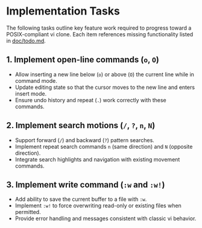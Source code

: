 # Implementation Tasks

The following tasks outline key feature work required to progress toward a POSIX-compliant vi clone. Each item references missing functionality listed in [doc/todo.md](todo.md).

## 1. Implement open-line commands (`o`, `O`)
- Allow inserting a new line below (`o`) or above (`O`) the current line while in command mode.
- Update editing state so that the cursor moves to the new line and enters insert mode.
- Ensure undo history and repeat (`.`) work correctly with these commands.

## 2. Implement search motions (`/`, `?`, `n`, `N`)
- Support forward (`/`) and backward (`?`) pattern searches.
- Implement repeat search commands `n` (same direction) and `N` (opposite direction).
- Integrate search highlights and navigation with existing movement commands.

## 3. Implement write command (`:w` and `:w!`)
- Add ability to save the current buffer to a file with `:w`.
- Implement `:w!` to force overwriting read-only or existing files when permitted.
- Provide error handling and messages consistent with classic vi behavior.
